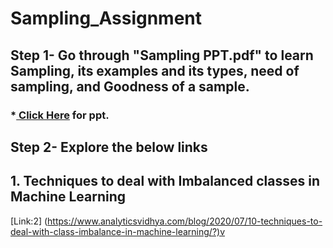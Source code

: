 # Sampling_Assignment
## **Step 1- Go through "Sampling PPT.pdf" to learn Sampling, its examples and its types, need of sampling, and Goodness of a sample.**
### *<a href="[https://docs.google.com/presentation/d/e/2PACX-1vTm4VqkIxKMydHETR_LfcsiCFbZGRbpIyDokhNhxpCvOGYF7SHLqkieB-G2OFAOjQ/pub?start=false&loop=false&delayms=60000](https://docs.google.com/presentation/d/e/2PACX-1vShCVtfMfkO89a6PUcjyvLwf_gpFJW7Pr-QD8XlWaqMICcgP51MM4l5Zt0V032DlQ/pub?start=false&loop=false&delayms=60000)"> Click Here</a> for ppt.
## **Step 2- Explore the below links**
## **1. Techniques to deal with Imbalanced classes in Machine Learning**
[Link:2] (https://www.analyticsvidhya.com/blog/2020/07/10-techniques-to-deal-with-class-imbalance-in-machine-learning/?)v
